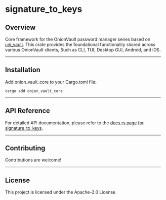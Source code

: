 # signature_to_keys


## Overview

Core framework for the OnionVault password manager series based on [uni_vault](https://github.com/RyderFreeman4Logos/onion_vault/tree/main/crates/uni_vault). This crate provides the foundational functionality shared across various OnionVault clients, Such as CLI, TUI, Desktop GUI, Android, and iOS.

---

## Installation

Add onion_vault_core to your Cargo.toml file:

```shell
cargo add onion_vault_core
```

---


## API Reference

For detailed API documentation, please refer to the [docs.rs page for signature_to_keys](https://docs.rs/signature_to_keys).

---

## Contributing

Contributions are welcome!

---

## License

This project is licensed under the Apache-2.0 License.

